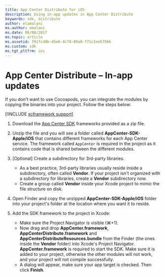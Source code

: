 ```yaml
---
title: App Center Distribute for iOS
description: Using in-app updates in App Center Distribute
keywords: sdk, distribute
author: elamalani
ms.author: emalani
ms.date: 06/08/2017
ms.topic: article
ms.assetid: f91fcd0b-d5e6-4c74-89a8-f71c2ee57566
ms.custom: sdk
ms.tgt_pltfrm: ios
---
```


# App Center Distribute – In-app updates

If you don't want to use Cocoapods, you can integrate the modules by copying the binaries into your project. Follow the steps below:

[!INCLUDE [xcframework support](../getting-started/includes/xcframeworks.md)]

1. Download the [App Center SDK](https://github.com/Microsoft/AppCenter-SDK-Apple/releases) frameworks provided as a zip file.

2. Unzip the file and you will see a folder called **AppCenter-SDK-Apple/iOS** that contains different frameworks for each App Center service. The framework called `AppCenter` is required in the project as it contains code that is shared between the different modules.

3. [Optional] Create a subdirectory for 3rd-party libraries.
   * As a best practice, 3rd-party libraries usually reside inside a subdirectory, often called **Vendor**. If your project isn't organized with a subdirectory for libraries, create a **Vendor** subdirectory now.
   * Create a group called **Vendor** inside your Xcode project to mimic the file structure on disk.

4. Open Finder and copy the unzipped **AppCenter-SDK-Apple/iOS** folder into your project's folder at the location where you want it to reside.

5. Add the SDK framework to the project in Xcode:
   * Make sure the Project Navigator is visible (⌘+1).
   * Now drag and drop **AppCenter.framework**, **AppCenterDistribute.framework** and **AppCenterDistributeResources.bundle** from the Finder (the ones inside the **Vendor** folder) into Xcode's Project Navigator. **AppCenter.framework** is required to start the SDK. Make sure it is added to your project, otherwise the other modules will not work, and your project will not compile successfully.
   * A dialog will appear, make sure your app target is checked. Then click **Finish**.